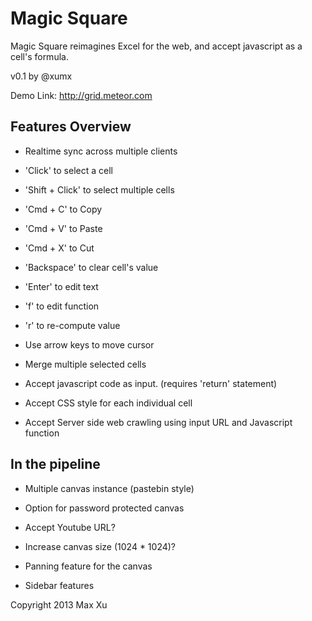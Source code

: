 Magic Square 
============

Magic Square reimagines Excel for the web, and accept javascript as a cell's formula.


v0.1 by @xumx

Demo Link:
http://grid.meteor.com

Features Overview
-----------------
* Realtime sync across multiple clients

* 'Click' to select a cell
* 'Shift + Click' to select multiple cells
* 'Cmd + C' to Copy
* 'Cmd + V' to Paste
* 'Cmd + X' to Cut
* 'Backspace' to clear cell's value
* 'Enter' to edit text
* 'f' to edit function
* 'r' to re-compute value
* Use arrow keys to move cursor
* Merge multiple selected cells
* Accept javascript code as input. (requires 'return' statement)
* Accept CSS style for each individual cell
* Accept Server side web crawling using input URL and Javascript function


In the pipeline
----------------
* Multiple canvas instance (pastebin style)
* Option for password protected canvas

* Accept Youtube URL?

* Increase canvas size (1024 * 1024)?
* Panning feature for the canvas
* Sidebar features


Copyright 2013 Max Xu